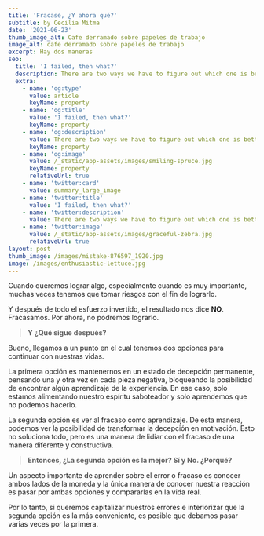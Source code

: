 ```yaml
---
title: 'Fracasé, ¿Y ahora qué?'
subtitle: by Cecilia Mitma
date: '2021-06-23'
thumb_image_alt: Cafe derramado sobre papeles de trabajo
image_alt: cafe derramado sobre papeles de trabajo
excerpt: Hay dos maneras
seo:
  title: 'I failed, then what?'
  description: There are two ways we have to figure out which one is better.
  extra:
    - name: 'og:type'
      value: article
      keyName: property
    - name: 'og:title'
      value: 'I failed, then what?'
      keyName: property
    - name: 'og:description'
      value: There are two ways we have to figure out which one is better.
      keyName: property
    - name: 'og:image'
      value: /_static/app-assets/images/smiling-spruce.jpg
      keyName: property
      relativeUrl: true
    - name: 'twitter:card'
      value: summary_large_image
    - name: 'twitter:title'
      value: 'I failed, then what?'
    - name: 'twitter:description'
      value: There are two ways we have to figure out which one is better.
    - name: 'twitter:image'
      value: /_static/app-assets/images/graceful-zebra.jpg
      relativeUrl: true
layout: post
thumb_image: /images/mistake-876597_1920.jpg
image: /images/enthusiastic-lettuce.jpg
---
```

Cuando queremos lograr algo, especialmente cuando es muy importante, muchas veces tenemos que tomar riesgos con el fin de lograrlo.

Y después de todo el esfuerzo invertido, el resultado nos dice **NO**. Fracasamos. Por ahora, no podremos lograrlo. 

> **Y ¿Qué sigue después?**

Bueno, llegamos a un punto en el cual tenemos dos opciones para continuar con nuestras vidas.

La primera opción es mantenernos en un estado de decepción permanente, pensando una y otra vez en cada pieza negativa, bloqueando la posibilidad de encontrar algún aprendizaje de la experiencia. En ese caso, solo estamos alimentando nuestro espíritu saboteador y solo aprendemos que no podemos hacerlo.

La segunda opción es ver al fracaso como aprendizaje. De esta manera, podemos ver la posibilidad de transformar la decepción en motivación. Esto no soluciona todo, pero es una manera de lidiar con el fracaso de una manera diferente y constructiva.

> **Entonces, ¿La segunda opción es la mejor? Sí y No. ¿Porqué?** 

Un aspecto importante de aprender sobre el error o fracaso es conocer ambos lados de la moneda y la única manera de conocer nuestra reacción es pasar por ambas opciones y compararlas en la vida real.

Por lo tanto, si queremos capitalizar nuestros errores e interiorizar que la segunda opción es la más conveniente, es posible que debamos pasar varias veces por la primera.
